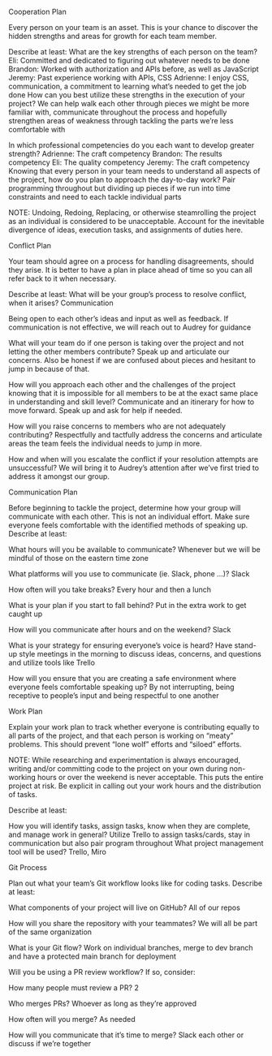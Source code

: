 Cooperation Plan

Every person on your team is an asset. This is your chance to discover the hidden strengths and areas for growth for each team member.

Describe at least:
What are the key strengths of each person on the team?
  Eli: Committed and dedicated to figuring out whatever needs to be done
  Brandon: Worked with authorization and APIs before, as well as JavaScript
  Jeremy: Past experience working with APIs, CSS
  Adrienne: I enjoy CSS, communication, a commitment to learning what’s needed to get the job done
How can you best utilize these strengths in the execution of your project? We can help walk each other through pieces we might be more familiar with, communicate throughout the process and hopefully strengthen areas of weakness through tackling the parts we’re less comfortable with

In which professional competencies do you each want to develop greater strength?
  Adrienne: The craft competency 
  Brandon: The results competency
  Eli: The quality competency
  Jeremy: The craft competency
Knowing that every person in your team needs to understand all aspects of the project, how do you plan to approach the day-to-day work? Pair programming throughout but dividing up pieces if we run into time constraints and need to each tackle individual parts

NOTE: Undoing, Redoing, Replacing, or otherwise steamrolling the project as an individual is considered to be unacceptable. Account for the inevitable divergence of ideas, execution tasks, and assignments of duties here.

Conflict Plan

Your team should agree on a process for handling disagreements, should they arise. It is better to have a plan in place ahead of time so you can all refer back to it when necessary.

Describe at least:
What will be your group’s process to resolve conflict, when it arises? Communication 

  Being open to each other’s ideas and input as well as feedback. If communication is not effective, we will reach out to Audrey for guidance

What will your team do if one person is taking over the project and not letting the other members contribute? 
  Speak up and articulate our concerns. Also be honest if we are confused about pieces and hesitant to jump in because of that. 

How will you approach each other and the challenges of the project knowing that it is impossible for all members to be at the exact same place in understanding and skill level? 
  Communicate and an itinerary for how to move forward. Speak up and ask for help if needed.

How will you raise concerns to members who are not adequately contributing?         Respectfully and tactfully address the concerns and articulate areas the team feels the individual needs to jump in more.

How and when will you escalate the conflict if your resolution attempts are unsuccessful? 
  We will bring it to Audrey’s attention after we’ve first tried to address it amongst our group.

Communication Plan

Before beginning to tackle the project, determine how your group will communicate with each other. This is not an individual effort. Make sure everyone feels comfortable with the identified methods of speaking up.
Describe at least:

What hours will you be available to communicate? 
  Whenever but we will be mindful of those on the eastern time zone

What platforms will you use to communicate (ie. Slack, phone …)? Slack

How often will you take breaks? Every hour and then a lunch

What is your plan if you start to fall behind? Put in the extra work to get caught up

How will you communicate after hours and on the weekend? Slack

What is your strategy for ensuring everyone’s voice is heard? Have stand-up style meetings in the morning to discuss ideas, concerns, and questions and utilize tools like Trello

How will you ensure that you are creating a safe environment where everyone feels comfortable speaking up? By not interrupting, being receptive to people’s input and being respectful to one another

Work Plan

Explain your work plan to track whether everyone is contributing equally to all parts of the project, and that each person is working on “meaty” problems. This should prevent “lone wolf” efforts and “siloed” efforts.

NOTE: While researching and experimentation is always encouraged, writing and/or committing code to the project on your own during non-working hours or over the weekend is never acceptable. This puts the entire project at risk. Be explicit in calling out your work hours and the distribution of tasks.

Describe at least:

How you will identify tasks, assign tasks, know when they are complete, and manage work in general?
  Utilize Trello to assign tasks/cards, stay in communication but also pair program throughout
What project management tool will be used? Trello, Miro

Git Process

Plan out what your team’s Git workflow looks like for coding tasks.
Describe at least:

What components of your project will live on GitHub? All of our repos

How will you share the repository with your teammates? We will all be part of the same organization

What is your Git flow? Work on individual branches, merge to dev branch and have a protected main branch for deployment

Will you be using a PR review workflow? If so, consider:

How many people must review a PR? 2

Who merges PRs? Whoever as long as they’re approved

How often will you merge? As needed

How will you communicate that it’s time to merge? Slack each other or discuss if we’re together
